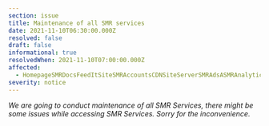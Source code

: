 ```yaml
---
section: issue
title: Maintenance of all SMR services
date: 2021-11-10T06:30:00.000Z
resolved: false
draft: false
informational: true
resolvedWhen: 2021-11-10T07:00:00.000Z
affected:
  - HomepageSMRDocsFeedItSiteSMRAccountsCDNSiteServerSMRAdsASMRAnalyticsBotServerSMRBotFeedIt
severity: notice
---
```

*We are going to conduct maintenance of all SMR Services, there might be some issues while accessing SMR Services. Sorry for the inconvenience.*